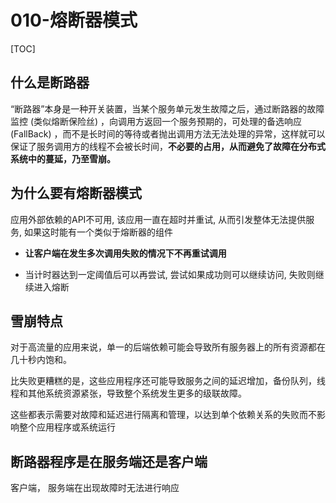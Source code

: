# 010-熔断器模式

[TOC]

## 什么是断路器

“断路器”本身是一种开关装置，当某个服务单元发生故障之后，通过断路器的故障监控 (类似熔断保险丝) ，向调用方返回一个服务预期的，可处理的备选响应 (FallBack) ，而不是长时间的等待或者抛出调用方法无法处理的异常，这样就可以保证了服务调用方的线程不会被长时间，**不必要的占用，从而避免了故障在分布式系统中的蔓延，乃至雪崩。**

## 为什么要有熔断器模式

应用外部依赖的API不可用, 该应用一直在超时并重试, 从而引发整体无法提供服务, 如果这时能有一个类似于熔断器的组件

- **让客户端在发生多次调用失败的情况下不再重试调用**

- 当计时器达到一定阈值后可以再尝试, 尝试如果成功则可以继续访问, 失败则继续进入熔断

## 雪崩特点

对于高流量的应用来说，单一的后端依赖可能会导致所有服务器上的所有资源都在几十秒内饱和。

比失败更糟糕的是，这些应用程序还可能导致服务之间的延迟增加，备份队列，线程和其他系统资源紧张，导致整个系统发生更多的级联故障。

这些都表示需要对故障和延迟进行隔离和管理，以达到单个依赖关系的失败而不影响整个应用程序或系统运行

## 断路器程序是在服务端还是客户端

客户端， 服务端在出现故障时无法进行响应
